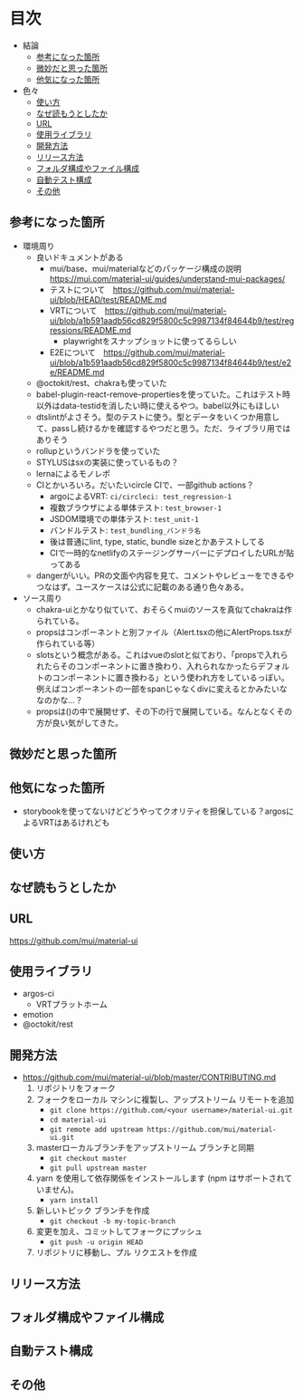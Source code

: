 # 目次

- 結論
  - [参考になった箇所](#参考になった箇所)
  - [微妙だと思った箇所](#微妙だと思った箇所)
  - [他気になった箇所](#他気になった箇所)
- 色々
  - [使い方](#使い方)
  - [なぜ読もうとしたか](#なぜ読もうとしたか)
  - [URL](#url)
  - [使用ライブラリ](#使用ライブラリ)
  - [開発方法](#開発方法)
  - [リリース方法](#リリース方法)
  - [フォルダ構成やファイル構成](#フォルダ構成やファイル構成)
  - [自動テスト構成](#自動テスト構成)
  - [その他](#その他)

## 参考になった箇所

- 環境周り
  - 良いドキュメントがある
    - mui/base、mui/materialなどのパッケージ構成の説明　<https://mui.com/material-ui/guides/understand-mui-packages/>
    - テストについて　<https://github.com/mui/material-ui/blob/HEAD/test/README.md>
    - VRTについて　<https://github.com/mui/material-ui/blob/a1b591aadb56cd829f5800c5c9987134f84644b9/test/regressions/README.md>
      - playwrightをスナップショットに使ってるらしい
    - E2Eについて　<https://github.com/mui/material-ui/blob/a1b591aadb56cd829f5800c5c9987134f84644b9/test/e2e/README.md>
  - @octokit/rest、chakraも使っていた
  - babel-plugin-react-remove-propertiesを使っていた。これはテスト時以外はdata-testidを消したい時に使えるやつ。babel以外にもほしい
  - dtslintがよさそう。型のテストに使う。型とデータをいくつか用意して、passし続けるかを確認するやつだと思う。ただ、ライブラリ用ではありそう
  - rollupというバンドラを使っていた
  - STYLUSはsxの実装に使っているもの？
  - lernaによるモノレポ
  - CIとかいろいろ。だいたいcircle CIで、一部github actions？
    - argoによるVRT: `ci/circleci: test_regression-1`
    - 複数ブラウザによる単体テスト: `test_browser-1`
    - JSDOM環境での単体テスト: `test_unit-1`
    - バンドルテスト: `test_bundling_バンドラ名`
    - 後は普通にlint, type, static, bundle sizeとかあテストしてる
    - CIで一時的なnetlifyのステージングサーバーにデプロイしたURLが貼ってある
  - dangerがいい。PRの文面や内容を見て、コメントやレビューをできるやつなはず。ユースケースは公式に記載のある通り色々ある。
- ソース周り
  - chakra-uiとかなり似ていて、おそらくmuiのソースを真似てchakraは作られている。
  - propsはコンポーネントと別ファイル（Alert.tsxの他にAlertProps.tsxが作られている等）
  - slotsという概念がある。これはvueのslotと似ており、「propsで入れられたらそのコンポーネントに置き換わり、入れられなかったらデフォルトのコンポーネントに置き換わる」という使われ方をしているっぽい。例えばコンポーネントの一部をspanじゃなくdivに変えるとかみたいななのかな…？
  - propsは()の中で展開せず、その下の行で展開している。なんとなくその方が良い気がしてきた。

## 微妙だと思った箇所

## 他気になった箇所

- storybookを使ってないけどどうやってクオリティを担保している？argosによるVRTはあるけれども

## 使い方

## なぜ読もうとしたか

## URL

<https://github.com/mui/material-ui>

## 使用ライブラリ

- argos-ci
  - VRTプラットホーム
- emotion
- @octokit/rest

## 開発方法

- <https://github.com/mui/material-ui/blob/master/CONTRIBUTING.md>
  1. リポジトリをフォーク
  2. フォークをローカル マシンに複製し、アップストリーム リモートを追加
      - `git clone https://github.com/<your username>/material-ui.git`
      - `cd material-ui`
      - `git remote add upstream https://github.com/mui/material-ui.git`
  3. masterローカルブランチをアップストリーム ブランチと同期
      - `git checkout master`
      - `git pull upstream master`
  4. yarn を使用して依存関係をインストールします (npm はサポートされていません)。
      - `yarn install`
  5. 新しいトピック ブランチを作成
      - `git checkout -b my-topic-branch`
  6. 変更を加え、コミットしてフォークにプッシュ
      - `git push -u origin HEAD`
  7. リポジトリに移動し、プル リクエストを作成

## リリース方法

## フォルダ構成やファイル構成

## 自動テスト構成

## その他

